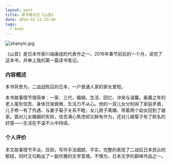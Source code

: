 ```yaml
---
layout: post
title: 读书笔记之《山音》
date: 2016-02-21 23:50
tags:
  - book
---
```


![shanyin.jpg](https://gitcafe.com/niean/niean/raw/gitcafe-pages/images/20160221/shanyin_frontpage.jpg)

《山音》是日本作家川端康成的代表作之一。2016年春节前后的一个月，读完了这本书，并奉上我的第一篇读书笔记。

### 内容概述
本书背景为，二战战败后的日本，一户普通人家的家长里短。

本书故事情节很简单：一家、三代，婚姻、生活、回忆，冲突与温馨。垂暮之年的老人尾形信吾，身体日渐衰微、生活力不从心。他的一双儿女分别闹了家庭矛盾，儿子修一有了外遇、与妻子菊子关系不睦，女儿房子离婚、带着两个幼女回到了娘家。面对儿女婚姻的失败，信吾满心焦虑却又鲜有作为，还对儿媳菊子有了默名的好感——生活在不温不火中持续。

### 个人评价
本文故事情节平淡、压抑，写作手法细腻、平实，完整的表现了二战后日本民众的郁结，同时又勾勒出了一副优雅的文学意境。不愧为，日本文学的巅峰作品之一。

